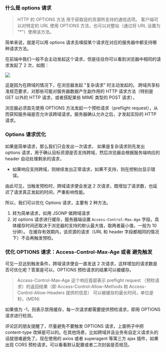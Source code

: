 
### 什么是 options 请求

> HTTP 的 OPTIONS 方法 用于获取目的资源所支持的通信选项。
> 客户端可以对特定的 URL 使用 OPTIONS 方法，也可以对整站（通过将 URL 设置为 "*"）使用该方法。

简单来说，就是可以用 options 请求去嗅探某个请求在对应的服务器中都支持哪种请求方法。

在前端中我们一般不会主动发起这个请求，但是往往你可以看到浏览器中相同的请求发起了 2 次，如图：

![](https://raw.githubusercontent.com/LuckyWinty/blog/master/images/network/1591547440557.jpg)

这是因为在跨域的情况下，在浏览器发起 "复杂请求" 时主动发起的。
跨域共享标准规范要求，对那些可能对服务器数据产生副作用的 HTTP 请求方法（特别是 GET 以外的 HTTP 请求，或者搭配某些 MIME 类型的 POST 请求），

浏览器必须首先使用 OPTIONS 方法发起一个预检请求（preflight request），从而获知服务端是否允许该跨域请求。服务器确认允许之后，才发起实际的 HTTP 请求。

### Options 请求优化

如果是简单请求，那么我们只会发出一次请求，
如果是复杂请求则先发出 options 请求，用于确认目标资源是否支持跨域，然后浏览器会根据服务端响应的 header 自动处理剩余的请求，
- 如果响应支持跨域，则继续发出正常请求，如果不支持，则在控制台显示错误。

由此可见，当触发预检时，跨域请求便会发送 2 次请求，既增加了请求数，也延迟了请求真正发起的时间，严重影响性能。

所以，我们可以优化 Options 请求，主要有 2 种方法。
1.  转为简单请求，如用 JSONP 做跨域请求
2.  对 options 请求进行缓存，服务器端设置 `Access-Control-Max-Age` 字段，具体缓存时间还取决于浏览器的支持的默认最大值，取两者最小值，一般为 10 分钟）。 在缓存有效期内，该资源的请求（URL 和 header 字段都相同的情况下）不会再触发预检。

### 优化 OPTIONS 请求：Access-Control-Max-Age 或者 避免触发

可见一旦达到触发条件，跨域请求便会一直发送 2 次请求，这样增加的请求数是否可优化呢？答案是可以，OPTIONS 预检请求的结果可以被缓存。

> Access-Control-Max-Age 这个响应首部表示 preflight request （预检请求）的返回结果（即 Access-Control-Allow-Methods 和 Access-Control-Allow-Headers 提供的信息） 可以被缓存的最长时间，单位是秒。(MDN)

如果值为 -1，则表示禁用缓存，每一次请求都需要提供预检请求，即用 OPTIONS 请求进行检测。

评论区的朋友提醒了，尽量避免不要触发 OPTIONS 请求，上面例子中把 content-type 改掉是可以的。在其他场景，比如跨域并且业务有自定义请求头的话就很难避免了。现在使用的 axios 或者 superagent 等第三方 ajax 插件，如果出现 CORS 预检请求，可以看看默认配置或者二次封装是否规范。